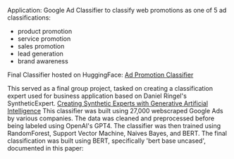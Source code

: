 Application: Google Ad Classifier to classify web promotions as one of 5 ad classifications:
* product promotion
* service promotion
* sales promotion
* lead generation
* brand awareness

Final Classifier hosted on HuggingFace: [Ad Promotion Classifier](https://huggingface.co/tejasc/AdTypeClassifier)

This served as a final group project, tasked on creating a classification expert used for business application based on Daniel Ringel's SyntheticExpert. [Creating Synthetic Experts with Generative Artificial Intelligence](https://papers.ssrn.com/sol3/papers.cfm?abstract_id=4542949)
This classifier was built using 27,000 webscraped Google Ads by various companies. The data was cleaned and preprocessed before being labeled using OpenAI's GPT4.
The classifier was then trained using RandomForest, Support Vector Machine, Naives Bayes, and BERT. The final classification was built using BERT, specifically 'bert base uncased', documented in this paper: [](https://arxiv.org/abs/1810.04805)
